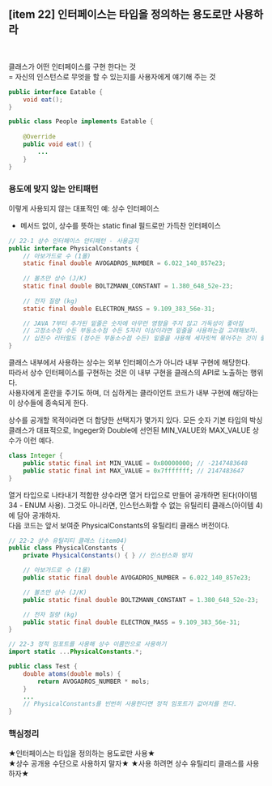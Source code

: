 ## [item 22] 인터페이스는 타입을 정의하는 용도로만 사용하라

<br>

클래스가 어떤 인터페이스를 구현 한다는 것  
= 자신의 인스턴스로 무엇을 할 수 있는지를 사용자에게 얘기해 주는 것

```java
public interface Eatable {
    void eat();
}

public class People implements Eatable {
    
    @Override
    public void eat() {
        ...
    }
}
```


### 용도에 맞지 않는 안티패턴

이렇게 사용되지 않는 대표적인 예: 상수 인터페이스
- 메서드 없이, 상수를 뜻하는 static final 필드로만 가득찬 인터페이스  

```java
// 22-1 상수 인터페이스 안티패턴 - 사용금지
public interface PhysicalConstants {
    // 아보가드로 수 (1몰)
    static final double AVOGADROS_NUMBER = 6.022_140_857e23;
    
    // 볼츠만 상수 (J/K)
    static final double BOLTZMANN_CONSTANT = 1.380_648_52e-23;
    
    // 전자 질량 (kg)
    static final double ELECTRON_MASS = 9.109_383_56e-31;

    // JAVA 7부터 추가된 밑줄은 숫자에 아무런 영향을 주지 않고 가독성이 좋아짐
    // 고정소수점 수든 부동소수점 수든 5자리 이상이라면 밑줄을 사용하는걸 고려해보자. 
    // 십진수 리터럴도 (정수든 부동소수점 수든) 밑줄을 사용해 세자릿씩 묶어주는 것이 좋다.
}
```

클래스 내부에서 사용하는 상수는 외부 인터페이스가 아니라 내부 구현에 해당한다.  
따라서 상수 인터페이스를 구현하는 것은 이 내부 구현을 클래스의 API로 노출하는 행위다.  
사용자에게 혼란을 주기도 하며, 더 심하게는 클라이언트 코드가 내부 구현에 해당하는 이 상수들에 종속되게 한다.  

상수를 공개할 목적이라면 더 합당한 선택지가 몇가지 있다.
모든 숫자 기본 타입의 박싱 클래스가 대표적으로, Ingeger와 Double에 선언된 MIN_VALUE와 MAX_VALUE 상수가 이런 예다.  

```java
class Integer {
    public static final int MIN_VALUE = 0x80000000; // -2147483648
    public static final int MAX_VALUE = 0x7fffffff; // 2147483647
}
```

열거 타입으로 나타내기 적합한 상수라면 열거 타입으로 만들어 공개하면 된다(아이템 34 - ENUM 사용). 그것도 아니라면, 인스턴스화할 수 없는 유틸리티 클래스(아이템 4)에 담아 공개하자.  
다음 코드는 앞서 보여준 PhysicalConstants의 유틸리티 클래스 버전이다.


```java
// 22-2 상수 유틸리티 클래스 (item04)
public class PhysicalConstants {
    private PhysicalConstants() { } // 인스턴스화 방지

    // 아보가드로 수 (1몰)
    public static final double AVOGADROS_NUMBER = 6.022_140_857e23;

    // 볼츠만 상수 (J/K)
    public static final double BOLTZMANN_CONSTANT = 1.380_648_52e-23;

    // 전자 질량 (kg)
    public static final double ELECTRON_MASS = 9.109_383_56e-31;
}
```


```java
// 22-3 정적 임포트를 사용해 상수 이름만으로 사용하기
import static ...PhysicalConstants.*;

public class Test {
    double atoms(double mols) {
        return AVOGADROS_NUMBER * mols;
    }
    ...
    // PhysicalConstants를 빈번히 사용한다면 정적 임포트가 값어치를 한다.
}
```

### 핵심정리
★인터페이스는 타입을 정의하는 용도로만 사용★  
★상수 공개용 수단으로 사용하지 말자★
★사용 하려면 상수 유틸리티 클래스를 사용하자★